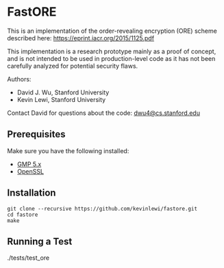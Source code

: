 # FastORE

This is an implementation of the order-revealing encryption (ORE) scheme
described here: https://eprint.iacr.org/2015/1125.pdf

This implementation is a research prototype mainly as a proof of concept, and is
not intended to be used in production-level code as it has not been carefully
analyzed for potential security flaws.

Authors:
 * David J. Wu, Stanford University
 * Kevin Lewi, Stanford University

Contact David for questions about the code:
  dwu4@cs.stanford.edu

## Prerequisites ##

Make sure you have the following installed:
 * [GMP 5.x](http://gmplib.org/)
 * [OpenSSL](http://www.openssl.org/source/)

## Installation ##

    git clone --recursive https://github.com/kevinlewi/fastore.git
    cd fastore
    make

## Running a Test ##

  ./tests/test_ore

